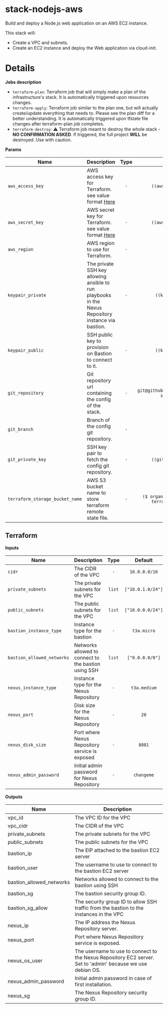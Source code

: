 # stack-nodejs-aws

Build and deploy a Node.js web application on an AWS EC2 instance.

This stack will:
  * Create a VPC and subnets.
  * Create an EC2 instance and deploy the Web application via cloud-init.

# Details

**Jobs description**

  * `terraform-plan`: Terraform job that will simply make a plan of the infrastructure's stack. It is automatically triggered upon resources changes.
  * `terraform-apply`: Terraform job similar to the plan one, but will actually create/update everything that needs to. Please see the plan diff for a better understanding. It is automatically triggered upon tfstate file changes after terraform-plan job completes.
  * `terraform-destroy`: :warning: Terraform job meant to destroy the whole stack - **NO CONFIRMATION ASKED**. If triggered, the full project **WILL** be destroyed. Use with caution.

**Params**

|Name|Description|Type|Default|Required|
|---|---|:---:|:---:|:---:|
|`aws_access_key`|AWS access key for Terraform. see value format [Here](https://docs.cycloid.io/advanced-guide/integrate-and-use-cycloid-credentials-manager.html#vault-in-the-pipeline)|`-`|`((aws_aws.access_key))`|`True`|
|`aws_secret_key`|AWS secret key for Terraform. see value format [Here](https://docs.cycloid.io/advanced-guide/integrate-and-use-cycloid-credentials-manager.html#vault-in-the-pipeline)|`-`|`((aws_aws.secret_key))`|`True`|
|`aws_region`|AWS region to use for Terraform.|`-`|`eu-west-1`|`True`|
|`keypair_private`|The private SSH key allowing ansible to run playbooks in the Nexus Repository instance via bastion.|`-`|`((keypair.ssh_prv))`|`True`|
|`keypair_public`|SSH public key to provision on Bastion to connect to it.|`-`|`((keypair.ssh_pub))`|`True`|
|`git_repository`|Git repository url containing the config of the stack.|`-`|`git@github.com:cycloidio/cycloid-stacks-test.git`|`True`|
|`git_branch`|Branch of the config git repository.|`-`|`config`|`True`|
|`git_private_key`|SSH key pair to fetch the config git repository.|`-`|`((git_github.ssh_key))`|`True`|
|`terraform_storage_bucket_name`|AWS S3 bucket name to store terraform remote state file.|`-`|`($ organization_canonical $)-terraform-remote-state`|`True`|


## Terraform

**Inputs**

|Name|Description|Type|Default|Required|
|---|---|:---:|:---:|:---:|
|`cidr`|The CIDR of the VPC|`-`|`10.0.0.0/16`|`False`|
|`private_subnets`|The private subnets for the VPC|`list`|`["10.0.1.0/24"]`|`False`|
|`public_subnets`|The public subnets for the VPC|`list`|`["10.0.0.0/24"]`|`False`|
|`bastion_instance_type`|Instance type for the bastion|`-`|`t3a.micro`|`True`|
|`bastion_allowed_networks`|Networks allowed to connect to the bastion using SSH|`list`|`["0.0.0.0/0"]`|`False`|
|`nexus_instance_type`|Instance type for the Nexus Repository|`-`|`t3a.medium`|`True`|
|`nexus_port`|Disk size for the Nexus Repository|`-`|`20`|`False`|
|`nexus_disk_size`|Port where Nexus Repository service is exposed|`-`|`8081`|`True`|
|`nexus_admin_password`|Initial admin password for Nexus Repository|`-`|`changeme`|`True`|

**Outputs**

| Name | Description |
|------|-------------|
| vpc_id | The VPC ID for the VPC |
| vpc_cidr | The CIDR of the VPC |
| private_subnets | The private subnets for the VPC |
| public_subnets | The public subnets for the VPC |
| bastion_ip | The EIP attached to the bastion EC2 server |
| bastion_user | The username to use to connect to the bastion EC2 server |
| bastion_allowed_networks | Networks allowed to connect to the bastion using SSH |
| bastion_sg | The bastion security group ID. |
| bastion_sg_allow | The security group ID to allow SSH traffic from the bastion to the instances in the VPC |
| nexus_ip | The IP address the Nexus Repository server. |
| nexus_port | Port where Nexus Repository service is exposed. |
| nexus_os_user | The username to use to connect to the Nexus Repository EC2 server. Set to 'admin' because we use debian OS. |
| nexus_admin_password | Initial admin password in case of first installation. |
| nexus_sg | The Nexus Repository security group ID. |